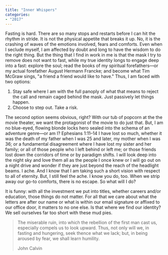 ```yaml
---
title: "Inner Whispers"
categories:
- "2017"
---
```


Fasting is hard.  There are so many stops and restarts before I can hit the rhythm in stride.  It is not the physical appetite that breaks it up. No, it is the crashing of waves of the emotions involved, fears and comforts.  Even when I seclude myself, I am affected by doubt and long to have the wisdom to do the right thing.  But the thing that I find in work in me is that the mask I try to remove does not want to fast, while my true identity longs to engage deep into a fast: explore the soul; read the books of my spiritual forefathers—or my actual forefather August Hermann Francke; and become what Tim McGraw sings, "a friend a friend would like to have." Thus, I am faced with two options:

1. Stay safe where I am with the full panoply of what that means to reject the call and remain caged behind the mask. Just passively let things happen.
2. Choose to step out. Take a risk.

The second option seems obvious, right?  With our tub of popcorn at the the movie theater, we want the protagonist of the movie to do just that. But, I am no blue-eyed, flowing blonde locks hero sealed into the schema of an adventure genre—or am I? Ephesians 1:11–14  I have lost so much, whether it was the death of my father when I was 25 and later, my mother when I was 36; or a fundamental disagreement where I have lost my sister and her family; or all of those people who I left behind or left me; or those friends lost down the corridors of time or by paradigm shifts.  I will look deep into the night sky and love them all as the people I once knew or I will go out on a night drive and wonder if they are just beyond the reach of the headlight beams.  I ache. And I know that I am taking such a short vision with respect to all of eternity.  But, I still feel the ache.  I know you do, too.  When we strip away our go-to comforts, there is no escape. So what will I do?

It is funny: with all the investment we put into titles, whether careers and/or education, those things do not matter.  For all that we care about what the letters are after our name or what is within our email signature or affixed to our office door, it matters to no one else.  Is that where we find our identity?  We sell ourselves far too short with these mud pies.

> The miserable ruin, into which the rebellion of the first man cast us, especially compels us to look upward. Thus, not only will we, in fasting and hungering, seek thence what we lack; but, in being aroused by fear, we shall learn humility.
> 
> John Calvin